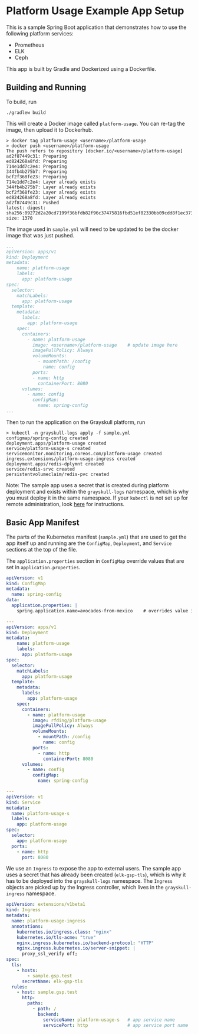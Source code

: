 # Platform Usage Example App Setup
This is a sample Spring Boot application that demonstrates how to use the following platform services:
- Prometheus
- ELK
- Ceph

This app is built by Gradle and Dockerized using a Dockerfile.

## Building and Running

To build, run
```shell
./gradlew build
```

This will create a Docker image called `platform-usage`. You can re-tag the image, then upload it to Dockerhub.

```shell
> docker tag platform-usage <username>/platform-usage
> docker push <username>/platform-usage
The push refers to repository [docker.io/<username>/platform-usage]
ad2f87449c31: Preparing
ed824268a8fd: Preparing
714e1dd7c2e4: Preparing
344fb4b275b7: Preparing
bcf2f368fe23: Preparing
714e1dd7c2e4: Layer already exists
344fb4b275b7: Layer already exists
bcf2f368fe23: Layer already exists
ed824268a8fd: Layer already exists
ad2f87449c31: Pushed
latest: digest: sha256:09272d2a20cd7199f36bfdb82f96c37475816fbd51ef82330bb09cdd8f1ec373 size: 1370

```

The image used in `sample.yml` will need to be updated to be the docker image that was just pushed.
```yml
...
apiVersion: apps/v1
kind: Deployment
metadata:
    name: platform-usage
    labels:
      app: platform-usage
spec:
  selector:
    matchLabels:
      app: platform-usage
  template:
    metadata:
      labels:
        app: platform-usage
    spec:
      containers:
        - name: platform-usage
          image: <username>/platform-usage    # update image here
          imagePullPolicy: Always
          volumeMounts:
            - mountPath: /config
              name: config
          ports:
          - name: http
            containerPort: 8080
      volumes:
        - name: config
          configMap:
            name: spring-config
...
```

Then to run the application on the Grayskull platform, run
```shell
> kubectl -n grayskull-logs apply -f sample.yml
configmap/spring-config created
deployment.apps/platform-usage created
service/platform-usage-s created
servicemonitor.monitoring.coreos.com/platform-usage created
ingress.extensions/platform-usage-ingress created
deployment.apps/redis-dplymnt created
service/redis-srvc created
persistentvolumeclaim/redis-pvc created
```

Note: The sample app uses a secret that is created during platform deployment and exists within the `grayskull-logs` namespace, which is why you must deploy it in the same namespace. If your `kubectl` is not set up for remote administration, look [here](https://github.com/connexta/grayskull/blob/kubernetes/kubernetes/k8s_deploy_guide.md#set-up-remote-administration) for instructions.

## Basic App Manifest

The parts of the Kubernetes manifest (`sample.yml`) that are used to get the app itself up and running are the `ConfigMap`, `Deployment`, and `Service` sections at the top of the file. 

The `application.properties` section in `ConfigMap` override values that are set in `application.properties`.

```yml
apiVersion: v1
kind: ConfigMap
metadata:
  name: spring-config
data:
  application.properties: |
    spring.application.name=avocados-from-mexico    # overrides value in application.properties

---
apiVersion: apps/v1
kind: Deployment
metadata:
    name: platform-usage
    labels:
      app: platform-usage
spec:
  selector:
    matchLabels:
      app: platform-usage
  template:
    metadata:
      labels:
        app: platform-usage
    spec:
      containers:
        - name: platform-usage
          image: rfding/platform-usage
          imagePullPolicy: Always
          volumeMounts:
            - mountPath: /config
              name: config
          ports:
            - name: http
              containerPort: 8080
      volumes:
        - name: config
          configMap:
            name: spring-config

---
apiVersion: v1
kind: Service
metadata:
  name: platform-usage-s
  labels:
    app: platform-usage
spec:
  selector:
    app: platform-usage
  ports:
    - name: http
      port: 8080
```

We use an `Ingress` to expose the app to external users. The sample app uses a secret that has already been created (`elk-gsp-tls`), which is why it has to be deployed into the `grayskull-logs` namespace. The `Ingress` objects are picked up by the Ingress controller, which lives in the `grayskull-ingress` namespace.

```yml
apiVersion: extensions/v1beta1
kind: Ingress
metadata:
  name: platform-usage-ingress
  annotations:
    kubernetes.io/ingress.class: "nginx"
    kubernetes.io/tls-acme: "true"
    nginx.ingress.kubernetes.io/backend-protocol: "HTTP"
    nginx.ingress.kubernetes.io/server-snippet: |
      proxy_ssl_verify off;
spec:
  tls:
    - hosts:
        - sample.gsp.test
      secretName: elk-gsp-tls
  rules:
    - host: sample.gsp.test
      http:
        paths:
          - path: /
            backend:
              serviceName: platform-usage-s   # app service name
              servicePort: http               # app service port name
```
